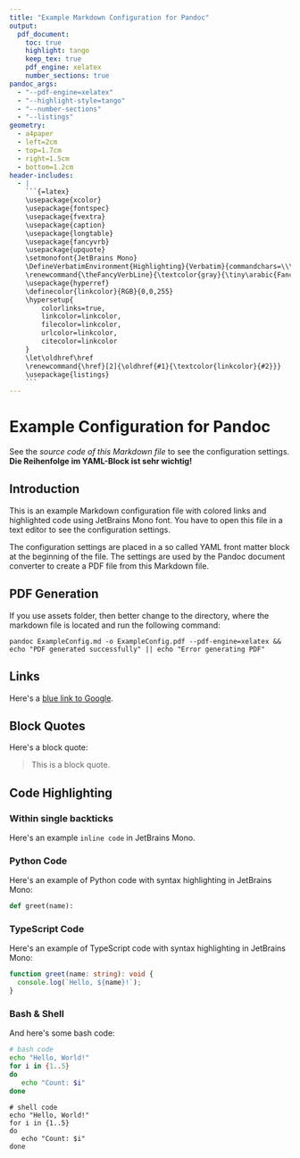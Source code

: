 ```yaml
---
title: "Example Markdown Configuration for Pandoc"
output:
  pdf_document:
    toc: true
    highlight: tango
    keep_tex: true
    pdf_engine: xelatex
    number_sections: true
pandoc_args:
  - "--pdf-engine=xelatex"
  - "--highlight-style=tango"
  - "--number-sections"
  - "--listings"
geometry:
  - a4paper
  - left=2cm
  - top=1.7cm
  - right=1.5cm
  - bottom=1.2cm
header-includes:
  - |
    ```{=latex}
    \usepackage{xcolor}
    \usepackage{fontspec}
    \usepackage{fvextra}
    \usepackage{caption}
    \usepackage{longtable}
    \usepackage{fancyvrb}
    \usepackage{upquote}
    \setmonofont{JetBrains Mono}
    \DefineVerbatimEnvironment{Highlighting}{Verbatim}{commandchars=\\\{\},breaklines=true,breakanywhere=true,numbers=left,numbersep=5pt,frame=single}
    \renewcommand{\theFancyVerbLine}{\textcolor{gray}{\tiny\arabic{FancyVerbLine}}}
    \usepackage{hyperref}
    \definecolor{linkcolor}{RGB}{0,0,255}
    \hypersetup{
        colorlinks=true,
        linkcolor=linkcolor,
        filecolor=linkcolor,
        urlcolor=linkcolor,
        citecolor=linkcolor
    }
    \let\oldhref\href
    \renewcommand{\href}[2]{\oldhref{#1}{\textcolor{linkcolor}{#2}}}
    \usepackage{listings}
    ```
---
```


# Example Configuration for Pandoc

See the *source code of this Markdown file* to see the configuration settings. **Die Reihenfolge im YAML-Block ist sehr wichtig!**

## Introduction

This is an example Markdown configuration file with colored links and highlighted code using JetBrains Mono font. You have to open this file in a text editor to see the configuration settings.

The configuration settings are placed in a so called YAML front matter block at the beginning of the file. The settings are used by the Pandoc document converter to create a PDF file from this Markdown file.

## PDF Generation

If you use assets folder, then better change to the directory, where the markdown file is located and run the following command:

```shell
pandoc ExampleConfig.md -o ExampleConfig.pdf --pdf-engine=xelatex && echo "PDF generated successfully" || echo "Error generating PDF"
```

## Links

Here's a [blue link to Google](https://www.google.com).

## Block Quotes

Here's a block quote:

> This is a block quote.

## Code Highlighting

### Within single backticks

Here's an example `inline code` in JetBrains Mono.

### Python Code

Here's an example of Python code with syntax highlighting in JetBrains Mono:

```python
def greet(name):
```

### TypeScript Code

Here's an example of TypeScript code with syntax highlighting in JetBrains Mono:

```typescript
function greet(name: string): void {
  console.log(`Hello, ${name}!`);
}
```

### Bash & Shell

And here's some bash code:

```bash
# bash code
echo "Hello, World!"
for i in {1..5}
do
   echo "Count: $i"
done
```

```shell
# shell code
echo "Hello, World!"
for i in {1..5}
do
   echo "Count: $i"
done
```
